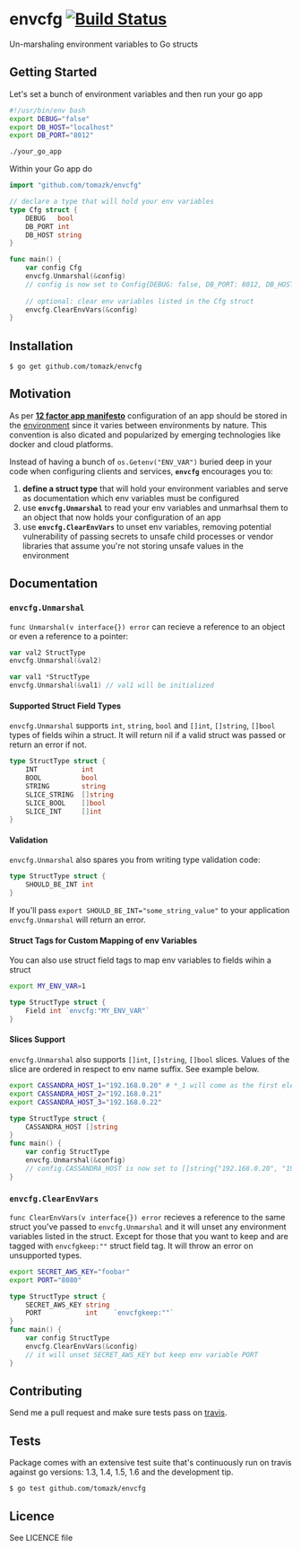 # envcfg [![Build Status](https://travis-ci.org/tomazk/envcfg.svg?branch=master)](https://travis-ci.org/tomazk/envcfg)

Un-marshaling environment variables to Go structs

## Getting Started

Let's set a bunch of environment variables and then run your go app
```bash
#!/usr/bin/env bash
export DEBUG="false"
export DB_HOST="localhost"
export DB_PORT="8012"

./your_go_app 
```
Within your Go app do
```go
import "github.com/tomazk/envcfg"

// declare a type that will hold your env variables
type Cfg struct {
	DEBUG   bool
	DB_PORT int
	DB_HOST string
}

func main() {
	var config Cfg
	envcfg.Unmarshal(&config)
	// config is now set to Config{DEBUG: false, DB_PORT: 8012, DB_HOST: "localhost"}
	
	// optional: clear env variables listed in the Cfg struct
	envcfg.ClearEnvVars(&config)
}
```
## Installation

```
$ go get github.com/tomazk/envcfg
```

## Motivation

As per **[12 factor app manifesto](http://12factor.net/)** configuration of an app should be stored in the [environment](http://12factor.net/config) since it varies between environments by nature. This convention is also dicated and popularized by emerging technologies like docker and cloud platforms. 

Instead of having a bunch of `os.Getenv("ENV_VAR")` buried deep in your code when configuring clients and services, **`envcfg`** encourages you to:

1. **define a struct type** that will hold your environment variables and serve as documentation which env variables must be configured
2. use **`envcfg.Unmarshal`** to read your env variables and unmarhsal them to an object that now holds your configuration of an app
3. use **`envcfg.ClearEnvVars`** to unset env variables, removing potential vulnerability of passing secrets to unsafe child processes or vendor libraries that assume you're not storing unsafe values in the environment

## Documentation

### `envcfg.Unmarshal`

`func Unmarshal(v interface{}) error` can recieve a reference to an object or even a reference to a pointer:

```go
var val2 StructType
envcfg.Unmarshal(&val2)

var val1 *StructType 
envcfg.Unmarshal(&val1) // val1 will be initialized
```

#### Supported Struct Field Types 

`envcfg.Unmarshal` supports `int`, `string`, `bool` and `[]int`, `[]string`, `[]bool` types of fields wihin a struct. It will return nil if a valid struct was passed or return an error if not.
```go
type StructType struct {
	INT           int
	BOOL          bool
	STRING        string
	SLICE_STRING  []string
	SLICE_BOOL    []bool
	SLICE_INT     []int
}
```
#### Validation
`envcfg.Unmarshal` also spares you from writing type validation code:

```go
type StructType struct {
	SHOULD_BE_INT int
}
```
If you'll pass `export SHOULD_BE_INT="some_string_value"` to your application `envcfg.Unmarshal` will return an error.

#### Struct Tags for Custom Mapping of env Variables
You can also use struct field tags to map env variables to fields wihin a struct
```bash
export MY_ENV_VAR=1
```
```go
type StructType struct {
	Field int `envcfg:"MY_ENV_VAR"`
}
```
#### Slices Support
`envcfg.Unmarshal` also supports `[]int`, `[]string`, `[]bool` slices. Values of the slice are ordered in respect to env name suffix. See example below.
```bash
export CASSANDRA_HOST_1="192.168.0.20" # *_1 will come as the first element of the slice
export CASSANDRA_HOST_2="192.168.0.21"
export CASSANDRA_HOST_3="192.168.0.22"
```
```go
type StructType struct {
	CASSANDRA_HOST []string
}
func main() {
	var config StructType
	envcfg.Unmarshal(&config)
	// config.CASSANDRA_HOST is now set to []string{"192.168.0.20", "192.168.0.21", "192.168.0.22"} 
}
```
### `envcfg.ClearEnvVars`

`func ClearEnvVars(v interface{}) error` recieves a reference to the same struct you've passed to `envcfg.Unmarshal` and it will unset any environment variables listed in the struct. Except for those that you want to keep and are tagged with `envcfgkeep:""` struct field tag. It will throw an error on unsupported types.

```bash
export SECRET_AWS_KEY="foobar" 
export PORT="8080" 
```
```go
type StructType struct {
	SECRET_AWS_KEY string
	PORT           int    `envcfgkeep:""`
}
func main() {
	var config StructType
	envcfg.ClearEnvVars(&config)
	// it will unset SECRET_AWS_KEY but keep env variable PORT
}
```


## Contributing
Send me a pull request and make sure tests pass on [travis](https://travis-ci.org/tomazk/envcfg/).

## Tests

Package comes with an extensive test suite that's continuously run on travis against go versions: 1.3, 1.4, 1.5, 1.6 and the development tip.
```
$ go test github.com/tomazk/envcfg
```

## Licence

See LICENCE file
